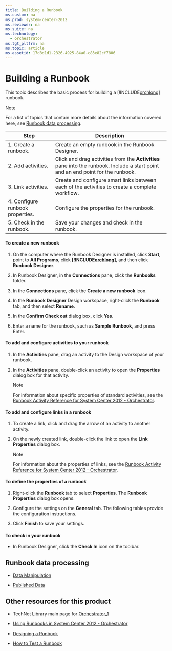```yaml
---
title: Building a Runbook
ms.custom: na
ms.prod: system-center-2012
ms.reviewer: na
ms.suite: na
ms.technology: 
  - orchestrator
ms.tgt_pltfrm: na
ms.topic: article
ms.assetid: 17d8d1d1-2326-4925-84a0-c83e82cf7806
---
```

# Building a Runbook
This topic describes the basic process for building a [!INCLUDE[orchlong](../Token/orchlong_md.md)] runbook.

> [!NOTE]
> For a list of topics that contain more details about the information covered here, see [Runbook data processing](../Topic/Building-a-Runbook.md#BMK_Runbookdataprocessing).

|Step|Description|
|--------|---------------|
|1. Create a runbook.|Create an empty runbook in the Runbook Designer.|
|2. Add activities.|Click and drag activities from the **Activities** pane into the runbook. Include a start point and an end point for the runbook.|
|3. Link activities.|Create and configure smart links between each of the activities to create a complete workflow.|
|4. Configure runbook properties.|Configure the properties for the runbook.|
|5. Check in the runbook.|Save your changes and check in the runbook.|

#### To create a new runbook

1.  On the computer where the Runbook Designer is installed, click **Start**, point to **All Programs**, click **[!INCLUDE[orchlong](../Token/orchlong_md.md)]**, and then click **Runbook Designer**.

2.  In Runbook Designer, in the **Connections** pane, click the **Runbooks** folder.

3.  In the **Connections** pane, click the **Create a new runbook** icon.

4.  In the **Runbook Designer** Design workspace, right\-click the **Runbook** tab, and then select **Rename**.

5.  In the **Confirm Check out** dialog box, click **Yes**.

6.  Enter a name for the runbook, such as **Sample Runbook**, and press Enter.

#### To add and configure activities to your runbook

1.  In the **Activities** pane, drag an activity to the Design workspace of your runbook.

2.  In the **Activities** pane, double\-click an activity to open the **Properties** dialog box for that activity.

    > [!NOTE]
    > For information about specific properties of standard activities, see the [Runbook Activity Reference for System Center 2012 - Orchestrator](../Topic/Runbook-Activity-Reference-for-System-Center-2012---Orchestrator.md).

#### To add and configure links in a runbook

1.  To create a link, click and drag the arrow of an activity to another activity.

2.  On the newly created link, double\-click the link to open the **Link Properties** dialog box.

    > [!NOTE]
    > For information about the properties of links, see the [Runbook Activity Reference for System Center 2012 - Orchestrator](../Topic/Runbook-Activity-Reference-for-System-Center-2012---Orchestrator.md).

#### To define the properties of a runbook

1.  Right\-click the **Runbook** tab to select **Properties**. The **Runbook Properties** dialog box opens.

2.  Configure the settings on the **General** tab. The following tables provide the configuration instructions.

3.  Click **Finish** to save your settings.

#### To check in your runbook

-   In Runbook Designer, click the **Check In** icon on the toolbar.

## <a name="BMK_Runbookdataprocessing"></a>Runbook data processing

-   [Data Manipulation](../Topic/Data-Manipulation.md)

-   [Published Data](../Topic/Published-Data.md)

## Other resources for this product

-   TechNet Library main page for [Orchestrator_1](../Topic/Orchestrator_1.md)

-   [Using Runbooks in System Center 2012 - Orchestrator](../Topic/Using-Runbooks-in-System-Center-2012---Orchestrator.md)

-   [Designing a Runbook](../Topic/Designing-a-Runbook.md)

-   [How to Test a Runbook](../Topic/How-to-Test-a-Runbook.md)

